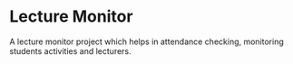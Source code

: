 # Lecture Monitor

A lecture monitor project which helps in attendance checking, monitoring students activities and lecturers.